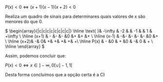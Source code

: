 $P(x)<0 \iff (x+1)(x-1)(x+2) <0$

Realiza um quadro de sinais para determinares quais valores de x são menores do que 0. 


$
\begin{array}{|c|c|c|c|c|c|c|c|}
\hline
\text{ }& -\infty  & -2 &  & -1 &  & 1 & +\infty  \\
\hline
(x+1) & - &- &- &0 &+ &+ &+ \\
\hline
(x-1) & -&- &- &- &- &0 &+ \\
\hline
(x+2)& -& 0& +& +& +& +& +\\
\hline
P(x) & - &0 & + &0 & -& 0 & +  \\
\hline
\end{array}
$


Assim, podemos concluir que: 

$P(x)<0 \iff x\in ]-\infty, 0[  \cup  ]-1,1[$


Desta forma concluímos que a opção certa é a C)

